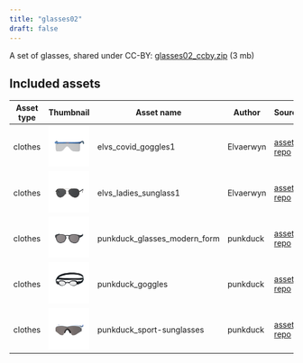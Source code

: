 ```yaml
---
title: "glasses02"
draft: false
---
```


A set of glasses, shared under CC-BY: [glasses02_ccby.zip](http://files.makehumancommunity.org/asset_packs/glasses02/glasses02_ccby.zip) (3 mb)


## Included assets

| Asset type | Thumbnail | Asset name | Author | Source | License |
| ---------- | --------- | ---------- | ------ | ------ | ------- |
| clothes | ![elvs_covid_goggles1.png](elvs_covid_goggles1.png) | elvs_covid_goggles1 | Elvaerwyn | [asset repo](http://www.makehumancommunity.org/node/2533) | CC-BY |
| clothes | ![elvs_ladies_sunglass1.png](elvs_ladies_sunglass1.png) | elvs_ladies_sunglass1 | Elvaerwyn | [asset repo](http://www.makehumancommunity.org/node/1414) | CC-BY |
| clothes | ![punkduck_glasses_modern_form.png](punkduck_glasses_modern_form.png) | punkduck_glasses_modern_form | punkduck | [asset repo](http://www.makehumancommunity.org/node/427) | CC-BY |
| clothes | ![punkduck_goggles.png](punkduck_goggles.png) | punkduck_goggles | punkduck | [asset repo](http://www.makehumancommunity.org/node/664) | CC-BY |
| clothes | ![punkduck_sport-sunglasses.png](punkduck_sport-sunglasses.png) | punkduck_sport-sunglasses | punkduck | [asset repo](http://www.makehumancommunity.org/node/695) | CC-BY |
